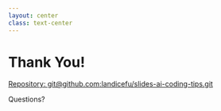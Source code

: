 ```yaml
---
layout: center
class: text-center
---
```


# Thank You!

[Repository: git@github.com:landicefu/slides-ai-coding-tips.git](https://github.com/landicefu/slides-ai-coding-tips)

<div class="pt-12">
  <span @click="$slidev.nav.next" class="px-2 py-1 rounded cursor-pointer" hover="bg-white bg-opacity-10">
    Questions? <carbon:arrow-right class="inline"/>
  </span>
</div>

<!--
This closing slide thanks the audience and reminds them of the repository link, with a prompt for questions.
-->